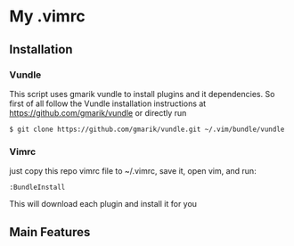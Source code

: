 # My .vimrc	

## Installation 

### Vundle
This script uses gmarik vundle to install plugins and it dependencies. So first of all follow the Vundle installation instructions at <https://github.com/gmarik/vundle> or directly run

	$ git clone https://github.com/gmarik/vundle.git ~/.vim/bundle/vundle

### Vimrc
just copy this repo vimrc file to ~/.vimrc, save it, open vim, and run:
	
	:BundleInstall
	
This will download each plugin and install it for you

## Main Features
